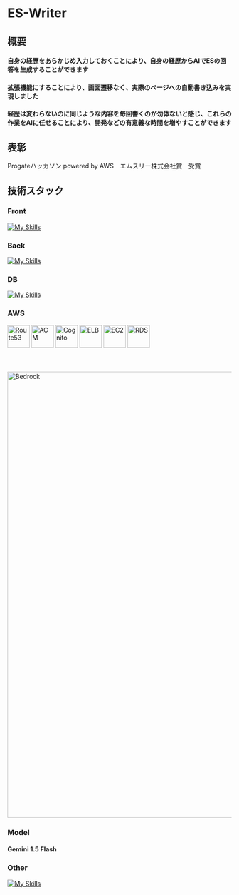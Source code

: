 # ES-Writer
## 概要
<h4>自身の経歴をあらかじめ入力しておくことにより、自身の経歴からAIでESの回答を生成することができます</h4>
<h4>拡張機能にすることにより、画面遷移なく、実際のページへの自動書き込みを実現しました</h4>
<h4>経歴は変わらないのに同じような内容を毎回書くのが勿体ないと感じ、これらの作業をAIに任せることにより、開発などの有意義な時間を増やすことができます</h4>

## 表彰
Progateハッカソン powered by AWS　エムスリー株式会社賞　受賞
## 技術スタック
### Front
[![My Skills](https://skillicons.dev/icons?i=html,css,tailwindcss,js,ts,react)](https://skillicons.dev)
### Back
[![My Skills](https://skillicons.dev/icons?i=go)](https://skillicons.dev)
### DB
[![My Skills](https://skillicons.dev/icons?i=postgres)](https://skillicons.dev)
### AWS
<img src="https://github.com/user-attachments/assets/ec4c886d-e9f3-4d43-8f5f-b9f4420526b2" alt="Route53" style="width:50px;">
<img src="https://github.com/user-attachments/assets/fb6b5674-a8ef-404a-bc45-608e7bc22e63" alt="ACM" style="width:50px;">
<img src="https://github.com/user-attachments/assets/7d9bc826-969f-4075-a24a-17b604450a91" alt="Cognito" style="width:50px;">
<img src="https://github.com/user-attachments/assets/ae912bcb-0be9-45ad-bd67-2934a09b6049" alt="ELB" style="width:50px;">
<img src="https://github.com/user-attachments/assets/d7caa27f-e415-4a83-9356-704eb07bcc90" alt="EC2" style="width:50px;">
<img src="https://github.com/user-attachments/assets/05d29ac2-a9ff-404d-9455-5cf04a6f8317" alt="RDS" style="width:50px;">
</br></br></br></br>

<img src="https://github.com/user-attachments/assets/229be83d-7bb1-45d8-8248-8b5aec23485b" alt="Bedrock" style="width:1000px;">

### Model
<h4>Gemini 1.5 Flash</h4>

### Other
[![My Skills](https://skillicons.dev/icons?i=git,github,githubactions,docker,terraform)](https://skillicons.dev)
